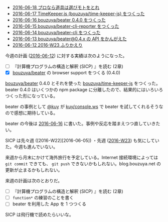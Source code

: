 - [2016-06-18 プロなら道具は選びモトをとれ][2016-06-18]
- [2016-06-17 TimeKeeper.js (bouzuya/time-keeper-js) をつくった][2016-06-17]
- [2016-06-16 bouzuya/beater 0.4.0 をつくった][2016-06-16]
- [2016-06-15 bouzuya/beater-cli-reporter をつくった][2016-06-15]
- [2016-06-14 bouzuya/beater-cli をつくった][2016-06-14]
- [2016-06-13 bouzuya/beater@0.4.x の API をかんがえた][2016-06-13]
- [2016-06-12 2016-W23 ふりかえり][2016-06-12]

今週の計画 ([2016-06-12][]) に対する実績は次のようになった。

- [ ] 『計算機プログラムの構造と解釈 (SICP) 』を読む (2章)
- [x] [bouzuya/beater][] の browser support をつくる (0.4.0)

[bouzuya/beater][] 0.4.0 とそれを使った [bouzuya/time-keeper-js][] をつくった。beater 0.4.0 はいくつかの npm package に分離したので、結果的にはいろいろつくった形になっている。

beater の事例として [@kuy](https://twitter.com/kuy) が [kuy/console.ws][] で beater を試してくれるそうなので感想に期待している。

beater の今後は [2016-06-16][] に書いた。事例や反応を踏まえつつ直していきたい。

SICP は先々週 ([2016-W22][2016-06-05]) ・先週 ([2016-W23][2016-06-12]) も気にしていた。今週も進んでいない。

来週から月末にかけて海外旅行を予定している。Internet 接続環境によっては `git commit` できても、 `git push` できないかもしれない。blog.bouzuya.net の更新が止まるかもしれない。

来週の計画は次のとおりだ。

- [ ] 『計算機プログラムの構造と解釈 (SICP) 』を読む (2章)
- [ ] `function*` の練習のことを書く
- [ ] beater を利用した App を 1 つつくる

SICP は飛行機で読めたらいいな。

[2016-06-12]: http://blog.bouzuya.net/2016/06/12/
[2016-06-13]: http://blog.bouzuya.net/2016/06/13/
[2016-06-14]: http://blog.bouzuya.net/2016/06/14/
[2016-06-15]: http://blog.bouzuya.net/2016/06/15/
[2016-06-16]: http://blog.bouzuya.net/2016/06/16/
[2016-06-17]: http://blog.bouzuya.net/2016/06/17/
[2016-06-18]: http://blog.bouzuya.net/2016/06/18/
[bouzuya/beater]: https://github.com/bouzuya/beater
[bouzuya/time-keeper-js]: https://github.com/bouzuya/time-keeper-js
[kuy/console.ws]: https://github.com/kuy/console.ws
